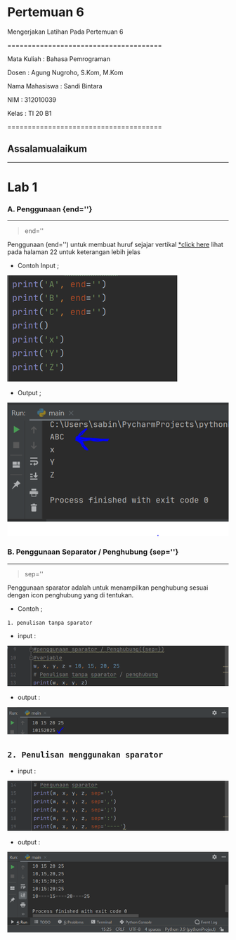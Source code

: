 # Pertemuan 6
Mengerjakan  Latihan  Pada Pertemuan 6

======================================

Mata Kuliah	: Bahasa Pemrograman

Dosen		: Agung Nugroho, S.Kom, M.Kom

Nama Mahasiswa	: Sandi Bintara

NIM		: 312010039

Kelas		: TI 20 B1

======================================

## Assalamualaikum
---

# Lab 1

### A. Penggunaan {end=''}
---
> end=''

Penggunaan (end='') untuk membuat huruf sejajar vertikal [*click here](https://core.ac.uk/download/pdf/45375438.pdf) lihat pada halaman 22 untuk keterangan lebih jelas

* Contoh Input ;

![end=.PNG](foto/end=.PNG)

* Output ;

![hasilend=.PNG](foto/hasilend=.PNG)

### B. Penggunaan Separator / Penghubung {sep=''}
---
> sep=''

Penggunaan sparator adalah untuk menampilkan penghubung sesuai dengan icon penghubung yang di tentukan.

* Contoh ;

`1. penulisan tanpa sparator`


* input :

![nosep=.PNG](foto/nosep=.PNG)

* output :

![hslnosep=.PNG](foto/hslnosep=.PNG)

`2. Penulisan menggunakan sparator`
--

* input :

![sep=.PNG](foto/sep=.PNG)

* output :

![hslsep=.PNG](foto/hslsep=.PNG)


